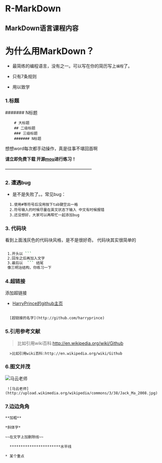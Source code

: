 R-MarkDown
=======

## MarkDown语言课程内容

# 为什么用MarkDown？

*  最简练的编程语言，没有之一。可以写在你的简历写上`编程`了。

*  只有7条规则

*  用以致学
  
### 1.标题

####### N标题
```
    # 大标题
    ## 二级标题
    ### 三级标题
    ####### N标题
```
想想word每次都手动操作，真是往事不堪回首啊

**请立即免费下载 开源[mou](http://25.io/mou/)进行练习！**


————————————————————

### 2. 遭遇bug

* 是不是失败了。。常见bug：

```
  1.使用#等符号后没用按下tab键空出一格
  2.符号输入的时候尽量在英文状态下输入 中文有时候报错
  3.还没想好，大家可以再帮忙一起添加bug
```
### 3. 代码块
 看到上面浅灰色的代码块风格，是不是很好奇。
 代码块其实很简单的 
```
```

```bash
 1.开头以 ```
 2.回车之后再加入文字
 3.最后以  ``` 结尾
 像三明治结构，你练习一下
```
### 4.超链接
添加超链接
* [HarryPrince的github主页](http://github.com/harryprince)
```
  
  [超链接的名字](http://github.com/harryprince)
```
### 5.引用参考文献
> 比如引用wiki百科:http://en.wikipedia.org/wiki/Github

```
  >比如引用wiki百科:http://en.wikipedia.org/wiki/Github
```
### 6.图文并茂

 ![马云老师](http://upload.wikimedia.org/wikipedia/commons/3/38/Jack_Ma_2008.jpg)
```
 ![马云老师](http://upload.wikimedia.org/wikipedia/commons/3/38/Jack_Ma_2008.jpg)
```
### 7.边边角角
```
**加粗**
```
```
*斜体字*
```
```
~~在文字上加删除线~~
```


```
  ***********************水平线
```

```
* 某个重点
```
